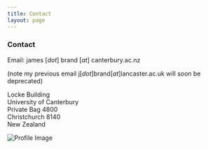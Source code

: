 ```yaml
---
title: Contact
layout: page
---
```


### Contact

Email: james [_dot_] brand [_at_] canterbury.ac.nz

(note my previous email j[_dot_]brand[_at_]lancaster.ac.uk will soon be deprecated)

Locke Building<br/>
University of Canterbury<br/>
Private Bag 4800<br/>
Christchurch 8140<br/>
New Zealand

![Profile Image](https://jamesbrandscience.github.io/assets/arrival_bouba_kiki.JPG)
